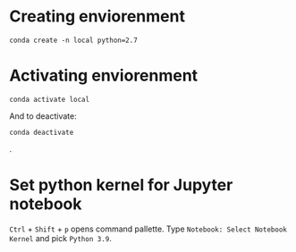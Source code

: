 # Creating enviorenment
```
conda create -n local python=2.7
```
# Activating enviorenment
```
conda activate local
```
And to deactivate:
```
conda deactivate
```
.

# Set python kernel for Jupyter notebook
```Ctrl``` + ```Shift``` + ```p``` opens command pallette. Type
```Notebook: Select Notebook Kernel``` and pick ```Python 3.9```.